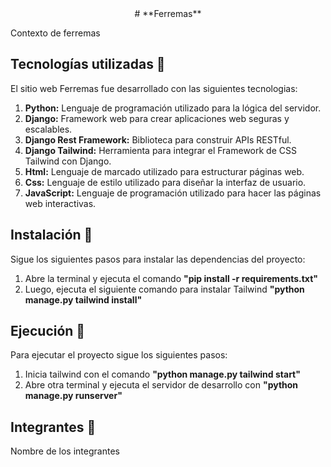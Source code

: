 <div align="center">
    # **Ferremas**
</div>
 
Contexto de ferremas

## Tecnologías utilizadas 📖

El sitio web Ferremas fue desarrollado con las siguientes tecnologias:

1. **Python:** Lenguaje de programación utilizado para la lógica del servidor.
2. **Django:** Framework web para crear aplicaciones web seguras y escalables.
3. **Django Rest Framework:** Biblioteca para construir APIs RESTful.
4. **Django Tailwind:** Herramienta para integrar el Framework de CSS Tailwind con Django.
5. **Html:** Lenguaje de marcado utilizado para estructurar páginas web.
6. **Css:** Lenguaje de estilo utilizado para diseñar la interfaz de usuario.
7. **JavaScript:** Lenguaje de programación utilizado para hacer las páginas web interactivas.

## Instalación 🔧

Sigue los siguientes pasos para instalar las dependencias del proyecto:

1. Abre la terminal y ejecuta el comando **"pip install -r requirements.txt"**
2. Luego, ejecuta el siguiente comando para instalar Tailwind **"python manage.py tailwind install"**

## Ejecución 🚀

Para ejecutar el proyecto sigue los siguientes pasos:

1. Inicia tailwind con el comando **"python manage.py tailwind start"**
2. Abre otra terminal y ejecuta el servidor de desarrollo con **"python manage.py runserver"**

## Integrantes 🤝

Nombre de los integrantes